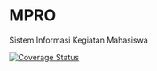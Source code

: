 # MPRO
Sistem Informasi Kegiatan Mahasiswa

[![Coverage Status](https://coveralls.io/repos/github/lintangtimur/MPRO/badge.svg?branch=master)](https://coveralls.io/github/lintangtimur/MPRO?branch=master)
